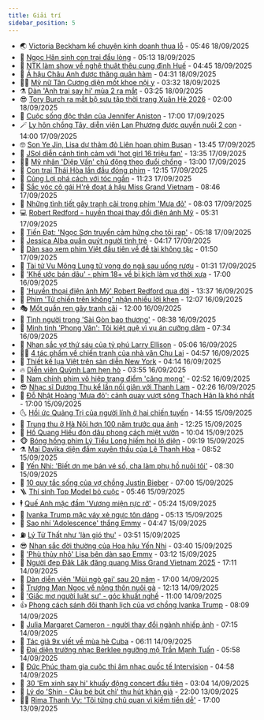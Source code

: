 ```yaml
---
title: Giải trí
sidebar_position: 5
---
```


<!-- vnexpress-giai-tri:START -->
- 🌏 [Victoria Beckham kể chuyện kinh doanh thua lỗ](https://vnexpress.net/victoria-beckham-ke-chuyen-kinh-doanh-thua-lo-4940511.html) - 05:46 18/09/2025
- 💫 [Ngọc Hân sinh con trai đầu lòng](https://vnexpress.net/ngoc-han-sinh-con-trai-dau-long-4940623.html) - 05:13 18/09/2025
- 🌮 [NTK làm show về nghệ thuật thêu cung đình Huế](https://vnexpress.net/ntk-lam-show-ve-nghe-thuat-theu-cung-dinh-hue-4940076.html) - 04:45 18/09/2025
- 🧠 [Á hậu Châu Anh được thăng quân hàm](https://vnexpress.net/a-hau-chau-anh-duoc-thang-quan-ham-4940534.html) - 04:31 18/09/2025
- 👨‍🏫 [Mỹ nữ Tân Cương diện mốt khoe nội y](https://vnexpress.net/my-nu-tan-cuong-dien-mot-khoe-noi-y-4940247.html) - 03:32 18/09/2025
- ⚗️ [Dàn &#39;Anh trai say hi&#39; mùa 2 ra mắt](https://vnexpress.net/dan-anh-trai-say-hi-mua-2-ra-mat-4940398.html) - 03:25 18/09/2025
- 😎 [Tory Burch ra mắt bộ sưu tập thời trang Xuân Hè 2026](https://vnexpress.net/tory-burch-ra-mat-bo-suu-tap-thoi-trang-xuan-he-2026-4940070.html) - 02:00 18/09/2025
- 🫣 [Cuộc sống độc thân của Jennifer Aniston](https://vnexpress.net/cuoc-song-doc-than-cua-jennifer-aniston-4939259.html) - 17:00 17/09/2025
- 🪄 [Ly hôn chồng Tây, diễn viên Lan Phương được quyền nuôi 2 con](https://vnexpress.net/ly-hon-chong-tay-dien-vien-lan-phuong-duoc-quyen-nuoi-2-con-4940319.html) - 14:00 17/09/2025
- 🤓 [Son Ye Jin, Lisa dự thảm đỏ Liên hoan phim Busan](https://vnexpress.net/son-ye-jin-lisa-du-tham-do-lien-hoan-phim-busan-4940364.html) - 13:45 17/09/2025
- 🫶 [JSol diễn cảnh tình cảm với &#39;hot girl 16 triệu fan&#39;](https://vnexpress.net/jsol-dien-canh-tinh-cam-voi-hot-girl-16-trieu-fan-4940166.html) - 13:35 17/09/2025
- 🧑‍🏫 [Mỹ nhân &#39;Diệp Vấn&#39; chủ động theo đuổi chồng](https://vnexpress.net/my-nhan-diep-van-chu-dong-theo-duoi-chong-4939823.html) - 13:00 17/09/2025
- 🦄 [Con trai Thái Hòa lần đầu đóng phim](https://vnexpress.net/con-trai-thai-hoa-lan-dau-dong-phim-4939911.html) - 12:15 17/09/2025
- 💫 [Củng Lợi phá cách với tóc ngắn](https://vnexpress.net/cung-loi-pha-cach-voi-toc-ngan-4940171.html) - 11:23 17/09/2025
- 🎊 [Sắc vóc cô gái H&#39;rê đoạt á hậu Miss Grand Vietnam](https://vnexpress.net/sac-voc-co-gai-h-re-doat-a-hau-miss-grand-vietnam-4939745.html) - 08:46 17/09/2025
- 👹 [Những tình tiết gây tranh cãi trong phim &#39;Mưa đỏ&#39;](https://vnexpress.net/tinh-tiet-phim-mua-do-vap-phan-ung-4939283.html) - 08:03 17/09/2025
- 💻 [Robert Redford - huyền thoại thay đổi điện ảnh Mỹ](https://vnexpress.net/robert-redford-huyen-thoai-thay-doi-dien-anh-my-4939986.html) - 05:31 17/09/2025
- 🤡 [Tiến Đạt: &#39;Ngọc Sơn truyền cảm hứng cho tôi rap&#39;](https://vnexpress.net/tien-dat-ngoc-son-truyen-cam-hung-cho-toi-rap-4939894.html) - 05:18 17/09/2025
- 🥰 [Jessica Alba quấn quýt người tình trẻ](https://vnexpress.net/jessica-alba-quan-quyt-nguoi-tinh-tre-4940006.html) - 04:17 17/09/2025
- 🚀 [Dàn sao xem phim Việt đầu tiên về đề tài không tặc](https://vnexpress.net/dan-sao-xem-phim-viet-dau-tien-ve-de-tai-khong-tac-4939998.html) - 01:50 17/09/2025
- 📝 [Tài tử Vu Mông Lung tử vong do ngã sau uống rượu](https://vnexpress.net/tai-tu-vu-mong-lung-tu-vong-do-nga-sau-uong-ruou-4939992.html) - 01:31 17/09/2025
- 🐲 [&#39;Khế ước bán dâu&#39; - phim 18+ về bi kịch làm vợ thời xưa](https://vnexpress.net/giai-tri/phim/thu-vien-phim/khe-uoc-ban-dau-838) - 17:00 16/09/2025
- 🎃 [&#39;Huyền thoại điện ảnh Mỹ&#39; Robert Redford qua đời](https://vnexpress.net/huyen-thoai-dien-anh-my-robert-redford-qua-doi-4939900.html) - 13:37 16/09/2025
- 🤠 [Phim &#39;Tử chiến trên không&#39; nhận nhiều lời khen](https://vnexpress.net/phim-tu-chien-tren-khong-nhan-nhieu-loi-khen-4939876.html) - 12:07 16/09/2025
- 🎭 [Mốt quần ren gây tranh cãi](https://vnexpress.net/mot-quan-ren-gay-tranh-cai-4939815.html) - 12:00 16/09/2025
- 🧰 [Tình người trong &#39;Sài Gòn bao thương&#39;](https://vnexpress.net/tinh-nguoi-trong-sai-gon-bao-thuong-4938895.html) - 08:38 16/09/2025
- 🦍 [Minh tinh &#39;Phong Vân&#39;: Tôi kiệt quệ vì vụ án cưỡng dâm](https://vnexpress.net/minh-tinh-phong-van-toi-kiet-que-vi-vu-an-cuong-dam-4939707.html) - 07:34 16/09/2025
- 🌝 [Nhan sắc vợ thứ sáu của tỷ phú Larry Ellison](https://vnexpress.net/nhan-sac-vo-thu-sau-cua-ty-phu-larry-ellison-4939549.html) - 05:06 16/09/2025
- 🧑‍💻 [4 tác phẩm về chiến tranh của nhà văn Chu Lai](https://vnexpress.net/4-tac-pham-ve-chien-tranh-cua-nha-van-chu-lai-4939139.html) - 04:57 16/09/2025
- 🥸 [Thiết kế lụa Việt trên sàn diễn New York](https://vnexpress.net/thiet-ke-lua-viet-tren-san-dien-new-york-4939612.html) - 04:14 16/09/2025
- 🔥 [Diễn viên Quỳnh Lam hẹn hò](https://vnexpress.net/dien-vien-quynh-lam-hen-ho-4939581.html) - 03:55 16/09/2025
- 🐎 [Nam chính phim võ hiệp trang điểm &#39;căng mọng&#39;](https://vnexpress.net/nam-chinh-phim-vo-hiep-trang-diem-cang-mong-4939513.html) - 02:52 16/09/2025
- 😎 [Nhạc sĩ Dương Thụ kể lần nổi giận với Thanh Lam](https://vnexpress.net/nhac-si-duong-thu-ke-lan-noi-gian-voi-thanh-lam-4939361.html) - 02:26 16/09/2025
- 🦄 [Đỗ Nhật Hoàng &#39;Mưa đỏ&#39;: cảnh quay vượt sông Thạch Hãn là khó nhất](https://vnexpress.net/do-nhat-hoang-mua-do-canh-quay-vuot-song-thach-han-la-kho-nhat-4939324.html) - 17:00 15/09/2025
- 🌜 [Hồi ức Quảng Trị của người lính ở hai chiến tuyến](https://vnexpress.net/hoi-uc-quang-tri-cua-nguoi-linh-o-hai-chien-tuyen-4939130.html) - 14:55 15/09/2025
- 🚦 [Trung thu ở Hà Nội hơn 100 năm trước qua ảnh](https://vnexpress.net/trung-thu-o-ha-noi-hon-100-nam-truoc-qua-anh-4939059.html) - 12:25 15/09/2025
- 🧐 [Hồ Quang Hiếu đón dâu phong cách miệt vườn](https://vnexpress.net/ho-quang-hieu-don-dau-phong-cach-miet-vuon-4939343.html) - 10:04 15/09/2025
- 🐵 [Bóng hồng phim Lý Tiểu Long hiếm hoi lộ diện](https://vnexpress.net/bong-hong-phim-ly-tieu-long-hiem-hoi-lo-dien-4939255.html) - 09:19 15/09/2025
- ⚗️ [Mai Davika diện đầm xuyên thấu của Lê Thanh Hòa](https://vnexpress.net/mai-davika-dien-dam-xuyen-thau-cua-le-thanh-hoa-4939320.html) - 08:52 15/09/2025
- 👺 [Yến Nhi: &#39;Biết ơn mẹ bán vé số, cha làm phụ hồ nuôi tôi&#39;](https://vnexpress.net/yen-nhi-biet-on-me-ban-ve-so-cha-lam-phu-ho-nuoi-toi-4939240.html) - 08:30 15/09/2025
- 🌊 [10 quy tắc sống của vợ chồng Justin Bieber](https://vnexpress.net/10-quy-tac-song-cua-vo-chong-justin-bieber-4939074.html) - 07:00 15/09/2025
- 🪜 [Thí sinh Top Model bỏ cuộc](https://vnexpress.net/thi-sinh-top-model-bo-cuoc-4939206.html) - 05:46 15/09/2025
- 🕴 [Quế Anh mặc đầm &#39;Vương miện rực rỡ&#39;](https://vnexpress.net/que-anh-mac-dam-vuong-mien-ruc-ro-4939127.html) - 05:24 15/09/2025
- 💃 [Ivanka Trump mặc váy xẻ ngực tôn dáng](https://vnexpress.net/ivanka-trump-mac-vay-xe-nguc-ton-dang-4939219.html) - 05:13 15/09/2025
- 🦄 [Sao nhí &#39;Adolescence&#39; thắng Emmy](https://vnexpress.net/sao-nhi-adolescence-thang-emmy-4939054.html) - 04:47 15/09/2025
- ⛽️ [Lý Tử Thất như &#39;làn gió thu&#39;](https://vnexpress.net/ly-tu-that-nhu-lan-gio-thu-4939104.html) - 03:51 15/09/2025
- 😎 [Nhan sắc đời thường của Hoa hậu Yến Nhi](https://vnexpress.net/nhan-sac-doi-thuong-cua-hoa-hau-yen-nhi-4939085.html) - 03:40 15/09/2025
- 🌊 [&#39;Phù thủy nhỏ&#39; Lisa bên dàn sao Emmy](https://vnexpress.net/phu-thuy-nho-lisa-ben-dan-sao-emmy-4939056.html) - 03:12 15/09/2025
- 🐲 [Người đẹp Đăk Lăk đăng quang Miss Grand Vietnam 2025](https://vnexpress.net/nguoi-dep-dak-lak-dang-quang-miss-grand-vietnam-2025-4938953.html) - 17:11 14/09/2025
- 💂 [Dàn diễn viên &#39;Mùi ngò gai&#39; sau 20 năm](https://vnexpress.net/dan-dien-vien-mui-ngo-gai-sau-20-nam-4938954.html) - 17:00 14/09/2025
- 🙉 [Trương Mạn Ngọc về nông thôn nuôi gà](https://vnexpress.net/truong-man-ngoc-ve-nong-thon-nuoi-ga-4938919.html) - 12:13 14/09/2025
- 💪 [&#39;Giấc mơ người luật sư&#39; - góc khuất nghề](https://vnexpress.net/giai-tri/phim/thu-vien-phim/beyond-the-bar-836) - 11:00 14/09/2025
- 👍 [Phong cách sánh đôi thanh lịch của vợ chồng Ivanka Trump](https://vnexpress.net/phong-cach-sanh-doi-thanh-lich-cua-vo-chong-ivanka-trump-4938849.html) - 08:09 14/09/2025
- 💪 [Julia Margaret Cameron - người thay đổi ngành nhiếp ảnh](https://vnexpress.net/julia-margaret-cameron-nguoi-thay-doi-nganh-nhiep-anh-4938176.html) - 07:15 14/09/2025
- 💄 [Tác giả 9x viết về mùa hè Cuba](https://vnexpress.net/tac-gia-9x-viet-ve-mua-he-cuba-4936399.html) - 06:11 14/09/2025
- 🦩 [Đại diện trường nhạc Berklee ngưỡng mộ Trần Mạnh Tuấn](https://vnexpress.net/dai-dien-truong-nhac-berklee-nguong-mo-tran-manh-tuan-4938646.html) - 05:58 14/09/2025
- 🥸 [Đức Phúc tham gia cuộc thi âm nhạc quốc tế Intervision](https://vnexpress.net/duc-phuc-tham-gia-cuoc-thi-am-nhac-quoc-te-intervision-4938835.html) - 04:58 14/09/2025
- 🧰 [30 &#39;Em xinh say hi&#39; khuấy động concert đầu tiên](https://vnexpress.net/30-em-xinh-say-hi-khuay-dong-concert-dau-tien-4938784.html) - 03:04 14/09/2025
- 💼 [Lý do &#39;Shin - Cậu bé bút chì&#39; thu hút khán giả](https://vnexpress.net/ly-do-shin-cau-be-but-chi-thu-hut-khan-gia-4931519.html) - 22:00 13/09/2025
- 🧑‍💻 [Rima Thanh Vy: &#39;Tôi từng chủ quan vì kiếm tiền dễ&#39;](https://vnexpress.net/rima-thanh-vy-toi-tung-chu-quan-vi-kiem-tien-de-4934513.html) - 17:00 13/09/2025<!-- vnexpress-giai-tri:END -->

